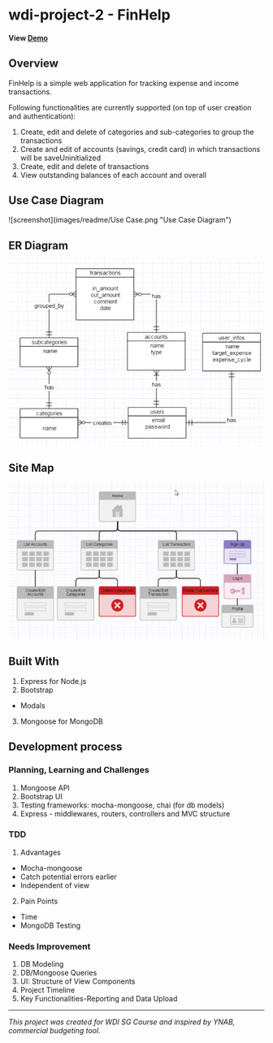 # wdi-project-2 - FinHelp

#### View [Demo](https://finhelp.herokuapp.com/)

## Overview

FinHelp is a simple web application for tracking expense and income transactions.  

Following functionalities are currently supported (on top of user creation and authentication):

1. Create, edit and delete of categories and sub-categories to group the transactions
2. Create and edit of accounts (savings, credit card) in which transactions will be saveUninitialized
3. Create, edit and delete of transactions
4. View outstanding balances of each account and overall

## Use Case Diagram

![screenshot](images/readme/Use Case.png "Use Case Diagram")

## ER Diagram

![screenshot](images/readme/ER_diagram.png "ER_Diagram")

## Site Map

![screenshot](images/readme/sitemap.png "Site Map")

## Built With
1. Express for Node.js
2. Bootstrap
  - Modals
3. Mongoose for MongoDB

## Development process

### Planning, Learning and Challenges

1. Mongoose API
2. Bootstrap UI
3. Testing frameworks: mocha-mongoose, chai (for db models)
4. Express - middlewares, routers, controllers and MVC structure

### TDD

1. Advantages
  - Mocha-mongoose
  - Catch potential errors earlier
  - Independent of view
2. Pain Points
  - Time
  - MongoDB Testing

### Needs Improvement

1. DB Modeling
2. DB/Mongoose Queries
3. UI: Structure of View Components
4. Project Timeline
5. Key Functionalities-Reporting and Data Upload

___

*This project was created for WDI SG Course and inspired by YNAB, commercial budgeting tool.*
